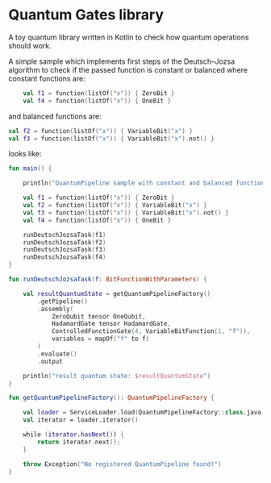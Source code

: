 # Quantum Gates library

A toy quantum library written in Kotlin to check how quantum operations should work.

A simple sample which implements first steps of the Deutsch–Jozsa algorithm to check if the passed function
is constant or balanced where
constant functions are:
```kotlin
    val f1 = function(listOf("x")) { ZeroBit }
    val f4 = function(listOf("x")) { OneBit }
```
and balanced functions are:
```kotlin
val f2 = function(listOf("x")) { VariableBit("x") }
val f3 = function(listOf("x")) { VariableBit("x").not() }
```
looks like:
```kotlin
fun main() {

    println("QuantumPipeline sample with constant and balanced functions");

    val f1 = function(listOf("x")) { ZeroBit }
    val f2 = function(listOf("x")) { VariableBit("x") }
    val f3 = function(listOf("x")) { VariableBit("x").not() }
    val f4 = function(listOf("x")) { OneBit }

    runDeutschJozsaTask(f1)
    runDeutschJozsaTask(f2)
    runDeutschJozsaTask(f3)
    runDeutschJozsaTask(f4)
}

fun runDeutschJozsaTask(f: BitFunctionWithParameters) {

    val resultQuantumState = getQuantumPipelineFactory()
        .getPipeline()
        .assembly(
            ZeroQubit tensor OneQubit,
            HadamardGate tensor HadamardGate,
            ControlledFunctionGate(4, VariableBitFunction(1, "f")),
            variables = mapOf("f" to f)
        )
        .evaluate()
        .output

    println("result quantum state: $resultQuantumState")
}

fun getQuantumPipelineFactory(): QuantumPipelineFactory {

    val loader = ServiceLoader.load(QuantumPipelineFactory::class.java)
    val iterator = loader.iterator()

    while (iterator.hasNext()) {
        return iterator.next();
    }

    throw Exception("No registered QuantumPipeline found!")
}
```